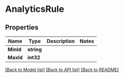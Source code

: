 # AnalyticsRule

## Properties
Name | Type | Description | Notes
------------ | ------------- | ------------- | -------------
**MinId** | **string** |  | 
**MaxId** | **int32** |  | 

[[Back to Model list]](../README.md#documentation-for-models) [[Back to API list]](../README.md#documentation-for-api-endpoints) [[Back to README]](../README.md)


